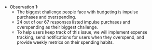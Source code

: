 * Observation 1:
    - The biggest challenge people face with budgeting is impulse purchases and overspending.
    - 24 out of our 67 responses listed impulse purchases and overspending as their biggest challenge.
    - To help users keep track of this issue, we will implement expense tracking, send notifications for users when they overspend, and provide weekly metrics on their spending habits.